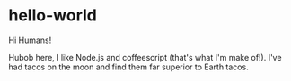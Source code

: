# hello-world

Hi Humans!

Hubob here, I like Node.js and coffeescript (that's what I'm make of!).
I've had tacos on the moon and find them far superior to Earth tacos.
